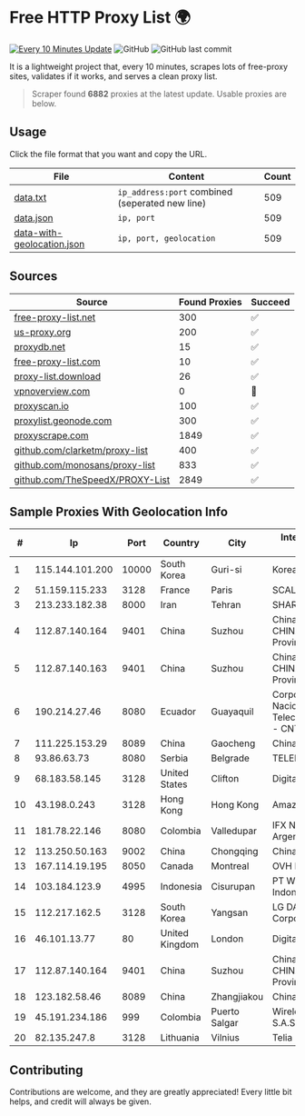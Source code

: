 
# Free HTTP Proxy List 🌍

[![Every 10 Minutes Update](https://github.com/mertguvencli/http-proxy-list/actions/workflows/main.yml/badge.svg?branch=main)](https://github.com/mertguvencli/http-proxy-list/actions/workflows/main.yml)
![GitHub](https://img.shields.io/github/license/mertguvencli/http-proxy-list)
![GitHub last commit](https://img.shields.io/github/last-commit/mertguvencli/http-proxy-list)

It is a lightweight project that, every 10 minutes, scrapes lots of free-proxy sites, validates if it works, and serves a clean proxy list.


> Scraper found **6882** proxies at the latest update. Usable proxies are below.

## Usage

Click the file format that you want and copy the URL.


|File|Content|Count|
|----|-------|-----|
|[data.txt](https://raw.githubusercontent.com/mertguvencli/http-proxy-list/main/proxy-list/data.txt)|`ip_address:port` combined (seperated new line)|509|
|[data.json](https://raw.githubusercontent.com/mertguvencli/http-proxy-list/main/proxy-list/data.json)|`ip, port`|509|
|[data-with-geolocation.json](https://raw.githubusercontent.com/mertguvencli/http-proxy-list/main/proxy-list/data-with-geolocation.json)|`ip, port, geolocation`|509|

## Sources

|Source|Found Proxies|Succeed|
|------|-------------|-------|
|[free-proxy-list.net](https://free-proxy-list.net)|300|✅|
|[us-proxy.org](https://www.us-proxy.org)|200|✅|
|[proxydb.net](http://proxydb.net)|15|✅|
|[free-proxy-list.com](https://free-proxy-list.com/?page=&port=&type%5B%5D=http&type%5B%5D=https&up_time=0&search=Search)|10|✅|
|[proxy-list.download](https://www.proxy-list.download/HTTP)|26|✅|
|[vpnoverview.com](https://vpnoverview.com/privacy/anonymous-browsing/free-proxy-servers)|0|🚫|
|[proxyscan.io](https://www.proxyscan.io)|100|✅|
|[proxylist.geonode.com](https://proxylist.geonode.com/api/proxy-list?limit=300&page=1&sort_by=lastChecked&sort_type=desc&protocols=http,https)|300|✅|
|[proxyscrape.com](https://api.proxyscrape.com/v2/?request=displayproxies&protocol=http&timeout=10000&country=all&ssl=all&anonymity=all)|1849|✅|
|[github.com/clarketm/proxy-list](https://raw.githubusercontent.com/clarketm/proxy-list/master/proxy-list-raw.txt)|400|✅|
|[github.com/monosans/proxy-list](https://raw.githubusercontent.com/monosans/proxy-list/main/proxies/http.txt)|833|✅|
|[github.com/TheSpeedX/PROXY-List](https://raw.githubusercontent.com/TheSpeedX/PROXY-List/master/http.txt)|2849|✅|


## Sample Proxies With Geolocation Info

|#|Ip|Port|Country|City|Internet Service Provider|
|-|--|----|-------|----|-------------------------|
|1|115.144.101.200|10000|South Korea|Guri-si|Korea Telecom|
|2|51.159.115.233|3128|France|Paris|SCALEWAY|
|3|213.233.182.38|8000|Iran|Tehran|SHARIF-EDU|
|4|112.87.140.164|9401|China|Suzhou|China Unicom CHINA169 Jiangsu Province Network|
|5|112.87.140.163|9401|China|Suzhou|China Unicom CHINA169 Jiangsu Province Network|
|6|190.214.27.46|8080|Ecuador|Guayaquil|Corporacion Nacional De Telecomunicaciones - CNT EP|
|7|111.225.153.29|8089|China|Gaocheng|Chinanet|
|8|93.86.63.73|8080|Serbia|Belgrade|TELEKOM-SRBIJA|
|9|68.183.58.145|3128|United States|Clifton|DigitalOcean, LLC|
|10|43.198.0.243|3128|Hong Kong|Hong Kong|Amazon.com, Inc.|
|11|181.78.22.146|8080|Colombia|Valledupar|IFX Networks Argentina S.R.L|
|12|113.250.50.163|9002|China|Chongqing|Chinanet|
|13|167.114.19.195|8050|Canada|Montreal|OVH Hosting|
|14|103.184.123.9|4995|Indonesia|Cisurupan|PT Wijaya Trimitra Indonesia|
|15|112.217.162.5|3128|South Korea|Yangsan|LG DACOM Corporation|
|16|46.101.13.77|80|United Kingdom|London|DigitalOcean, LLC|
|17|112.87.140.164|9401|China|Suzhou|China Unicom CHINA169 Jiangsu Province Network|
|18|123.182.58.46|8089|China|Zhangjiakou|Chinanet|
|19|45.191.234.186|999|Colombia|Puerto Salgar|Wireless Colombia S.A.S.|
|20|82.135.247.8|3128|Lithuania|Vilnius|Telia Lietuva|



## Contributing

Contributions are welcome, and they are greatly appreciated! Every
little bit helps, and credit will always be given.

